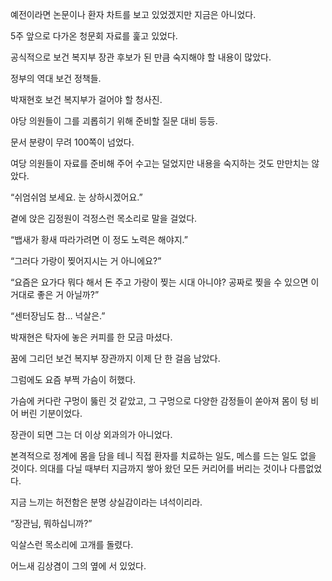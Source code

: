 예전이라면 논문이나 환자 차트를 보고 있었겠지만 지금은 아니었다.

5주 앞으로 다가온 청문회 자료를 훑고 있었다.

공식적으로 보건 복지부 장관 후보가 된 만큼 숙지해야 할 내용이 많았다.

정부의 역대 보건 정책들.

박재현호 보건 복지부가 걸어야 할 청사진.

야당 의원들이 그를 괴롭히기 위해 준비할 질문 대비 등등.

문서 분량이 무려 100쪽이 넘었다.

여당 의원들이 자료를 준비해 주어 수고는 덜었지만 내용을 숙지하는 것도 만만치는 않았다.

“쉬엄쉬엄 보세요. 눈 상하시겠어요.”

곁에 앉은 김정원이 걱정스런 목소리로 말을 걸었다.

“뱁새가 황새 따라가려면 이 정도 노력은 해야지.”

“그러다 가랑이 찢어지시는 거 아니에요?”

“요즘은 요가다 뭐다 해서 돈 주고 가랑이 찢는 시대 아니야? 공짜로 찢을 수 있으면 이거대로 좋은 거 아닐까?”

“센터장님도 참… 넉살은.”

박재현은 탁자에 놓은 커피를 한 모금 마셨다.

꿈에 그리던 보건 복지부 장관까지 이제 단 한 걸음 남았다.

그럼에도 요즘 부쩍 가슴이 허했다.

가슴에 커다란 구멍이 뚫린 것 같았고, 그 구멍으로 다양한 감정들이 쏟아져 몸이 텅 비어 버린 기분이었다.

장관이 되면 그는 더 이상 외과의가 아니었다.

본격적으로 정계에 몸을 담을 테니 직접 환자를 치료하는 일도, 메스를 드는 일도 없을 것이다. 의대를 다닐 때부터 지금까지 쌓아 왔던 모든 커리어를 버리는 것이나 다름없었다.

지금 느끼는 허전함은 분명 상실감이라는 녀석이리라.

“장관님, 뭐하십니까?”

익살스런 목소리에 고개를 돌렸다.

어느새 김상겸이 그의 옆에 서 있었다.
